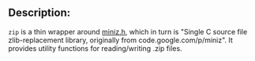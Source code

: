 ## Description:

`zip` is a thin wrapper around [miniz.h](https://github.com/richgel999/miniz),
which in turn is "Single C source file zlib-replacement library,
originally from code.google.com/p/miniz".
It provides utility functions for reading/writing .zip files.

